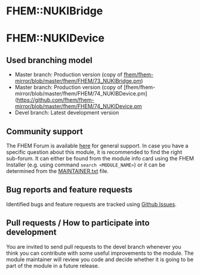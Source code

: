 # FHEM::NUKIBridge
# FHEM::NUKIDevice

## Used branching model
* Master branch: Production version (copy of [fhem/fhem-mirror/blob/master/fhem/FHEM/73_NUKIBridge.pm](https://github.com/fhem/fhem-mirror/blob/master/fhem/FHEM/73_NUKIBridge.pm))
* Master branch: Production version (copy of [fhem/fhem-mirror/blob/master/fhem/FHEM/74_NUKIBDevice.pm](https://github.com/fhem/fhem-mirror/blob/master/fhem/FHEM/74_NUKIDevice.pm
* Devel branch: Latest development version

## Community support
The FHEM Forum is available [here](https://forum.fhem.de/) for general support.
In case you have a specific question about this module, it is recommended to find the right sub-forum.
It can either be found from the module info card using the FHEM Installer (e.g. using command `search <MODULE_NAME>`) or it can be determined from the [MAINTAINER.txt](https://github.com/fhem/fhem-mirror/blob/master/fhem/MAINTAINER.txt) file.

## Bug reports and feature requests
Identified bugs and feature requests are tracked using [Github Issues](https://github.com/fhem/Nuki/issues).

## Pull requests / How to participate into development
You are invited to send pull requests to the devel branch whenever you think you can contribute with some useful improvements to the module. The module maintainer will review you code and decide whether it is going to be part of the module in a future release.
